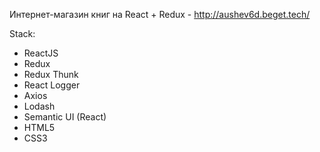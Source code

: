Интернет-магазин книг на React + Redux - http://aushev6d.beget.tech/

Stack:

- ReactJS
- Redux
- Redux Thunk
- React Logger
- Axios
- Lodash
- Semantic UI (React)
- HTML5
- CSS3
